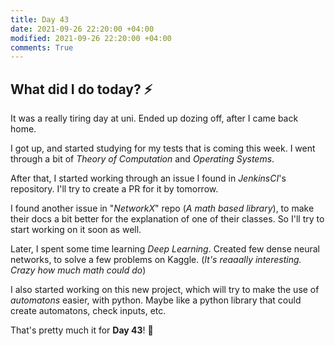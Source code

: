```yaml
---
title: Day 43
date: 2021-09-26 22:20:00 +04:00
modified: 2021-09-26 22:20:00 +04:00
comments: True
---
```


## What did I do today? ⚡️

It was a really tiring day at uni. Ended up dozing off, after I came back home. 

I got up, and started studying for my tests that is coming this week. I went through a bit of *Theory of Computation* and *Operating Systems*.

After that, I started working through an issue I found in *JenkinsCI*'s  repository. I'll try to create a PR for it by tomorrow.

I found another issue in "*NetworkX*" repo (*A math based library*), to make their docs a bit better for the explanation of one of their classes. So I'll try to start working on it soon as well.

Later, I spent some time learning *Deep Learning*. Created few dense neural networks, to solve a few problems on Kaggle. (*It's reaaally interesting. Crazy how much math could do*)

I also started working on this new project, which will try to make the use of *automatons* easier, with python. Maybe like a python library that could create automatons, check inputs, etc.

That's pretty much it for **Day 43**! 🚀